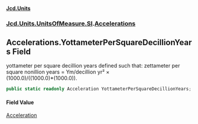 #### [Jcd.Units](index.md 'index')
### [Jcd.Units.UnitsOfMeasure.SI](Jcd.Units.UnitsOfMeasure.SI.md 'Jcd.Units.UnitsOfMeasure.SI').[Accelerations](Accelerations.md 'Jcd.Units.UnitsOfMeasure.SI.Accelerations')

## Accelerations.YottameterPerSquareDecillionYears Field

yottameter per square decillion years defined such that: zettameter per square nonillion years = Ym/decillion yr² ×  
(1000.0)/((1000.0)*(1000.0)).

```csharp
public static readonly Acceleration YottameterPerSquareDecillionYears;
```

#### Field Value
[Acceleration](Acceleration.md 'Jcd.Units.UnitTypes.Acceleration')